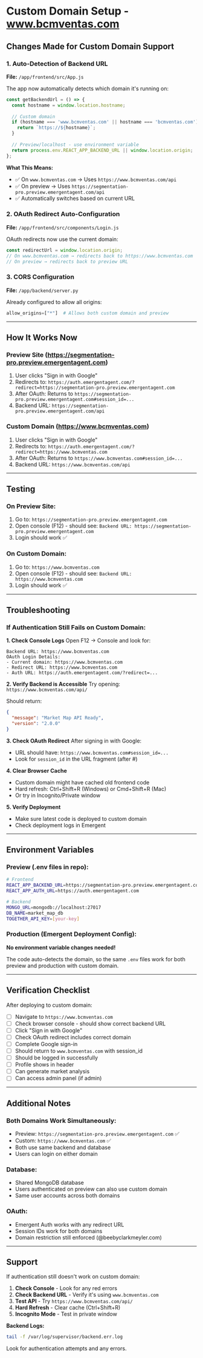 # Custom Domain Setup - www.bcmventas.com

## Changes Made for Custom Domain Support

### 1. Auto-Detection of Backend URL

**File:** `/app/frontend/src/App.js`

The app now automatically detects which domain it's running on:

```javascript
const getBackendUrl = () => {
  const hostname = window.location.hostname;
  
  // Custom domain
  if (hostname === 'www.bcmventas.com' || hostname === 'bcmventas.com') {
    return `https://${hostname}`;
  }
  
  // Preview/localhost - use environment variable
  return process.env.REACT_APP_BACKEND_URL || window.location.origin;
};
```

**What This Means:**
- ✅ On `www.bcmventas.com` → Uses `https://www.bcmventas.com/api`
- ✅ On preview → Uses `https://segmentation-pro.preview.emergentagent.com/api`
- ✅ Automatically switches based on current URL

### 2. OAuth Redirect Auto-Configuration

**File:** `/app/frontend/src/components/Login.js`

OAuth redirects now use the current domain:

```javascript
const redirectUrl = window.location.origin;
// On www.bcmventas.com → redirects back to https://www.bcmventas.com
// On preview → redirects back to preview URL
```

### 3. CORS Configuration

**File:** `/app/backend/server.py`

Already configured to allow all origins:
```python
allow_origins=["*"]  # Allows both custom domain and preview
```

---

## How It Works Now

### Preview Site (https://segmentation-pro.preview.emergentagent.com)
1. User clicks "Sign in with Google"
2. Redirects to: `https://auth.emergentagent.com/?redirect=https://segmentation-pro.preview.emergentagent.com`
3. After OAuth: Returns to `https://segmentation-pro.preview.emergentagent.com#session_id=...`
4. Backend URL: `https://segmentation-pro.preview.emergentagent.com/api`

### Custom Domain (https://www.bcmventas.com)
1. User clicks "Sign in with Google"
2. Redirects to: `https://auth.emergentagent.com/?redirect=https://www.bcmventas.com`
3. After OAuth: Returns to `https://www.bcmventas.com#session_id=...`
4. Backend URL: `https://www.bcmventas.com/api`

---

## Testing

### On Preview Site:
1. Go to: `https://segmentation-pro.preview.emergentagent.com`
2. Open console (F12) - should see: `Backend URL: https://segmentation-pro.preview.emergentagent.com`
3. Login should work ✅

### On Custom Domain:
1. Go to: `https://www.bcmventas.com`
2. Open console (F12) - should see: `Backend URL: https://www.bcmventas.com`
3. Login should work ✅

---

## Troubleshooting

### If Authentication Still Fails on Custom Domain:

**1. Check Console Logs**
Open F12 → Console and look for:
```
Backend URL: https://www.bcmventas.com
OAuth Login Details:
- Current domain: https://www.bcmventas.com
- Redirect URL: https://www.bcmventas.com
- Auth URL: https://auth.emergentagent.com/?redirect=...
```

**2. Verify Backend is Accessible**
Try opening: `https://www.bcmventas.com/api/`

Should return:
```json
{
  "message": "Market Map API Ready",
  "version": "2.0.0"
}
```

**3. Check OAuth Redirect**
After signing in with Google:
- URL should have: `https://www.bcmventas.com#session_id=...`
- Look for `session_id` in the URL fragment (after #)

**4. Clear Browser Cache**
- Custom domain might have cached old frontend code
- Hard refresh: Ctrl+Shift+R (Windows) or Cmd+Shift+R (Mac)
- Or try in Incognito/Private window

**5. Verify Deployment**
- Make sure latest code is deployed to custom domain
- Check deployment logs in Emergent

---

## Environment Variables

### Preview (.env files in repo):
```bash
# Frontend
REACT_APP_BACKEND_URL=https://segmentation-pro.preview.emergentagent.com
REACT_APP_AUTH_URL=https://auth.emergentagent.com

# Backend
MONGO_URL=mongodb://localhost:27017
DB_NAME=market_map_db
TOGETHER_API_KEY=[your-key]
```

### Production (Emergent Deployment Config):
**No environment variable changes needed!**

The code auto-detects the domain, so the same `.env` files work for both preview and production with custom domain.

---

## Verification Checklist

After deploying to custom domain:

- [ ] Navigate to `https://www.bcmventas.com`
- [ ] Check browser console - should show correct backend URL
- [ ] Click "Sign in with Google"
- [ ] Check OAuth redirect includes correct domain
- [ ] Complete Google sign-in
- [ ] Should return to `www.bcmventas.com` with session_id
- [ ] Should be logged in successfully
- [ ] Profile shows in header
- [ ] Can generate market analysis
- [ ] Can access admin panel (if admin)

---

## Additional Notes

### Both Domains Work Simultaneously:
- Preview: `https://segmentation-pro.preview.emergentagent.com` ✅
- Custom: `https://www.bcmventas.com` ✅
- Both use same backend and database
- Users can login on either domain

### Database:
- Shared MongoDB database
- Users authenticated on preview can also use custom domain
- Same user accounts across both domains

### OAuth:
- Emergent Auth works with any redirect URL
- Session IDs work for both domains
- Domain restriction still enforced (@beebyclarkmeyler.com)

---

## Support

If authentication still doesn't work on custom domain:

1. **Check Console** - Look for any red errors
2. **Check Backend URL** - Verify it's using `www.bcmventas.com`
3. **Test API** - Try `https://www.bcmventas.com/api/`
4. **Hard Refresh** - Clear cache (Ctrl+Shift+R)
5. **Incognito Mode** - Test in private window

**Backend Logs:**
```bash
tail -f /var/log/supervisor/backend.err.log
```

Look for authentication attempts and any errors.
